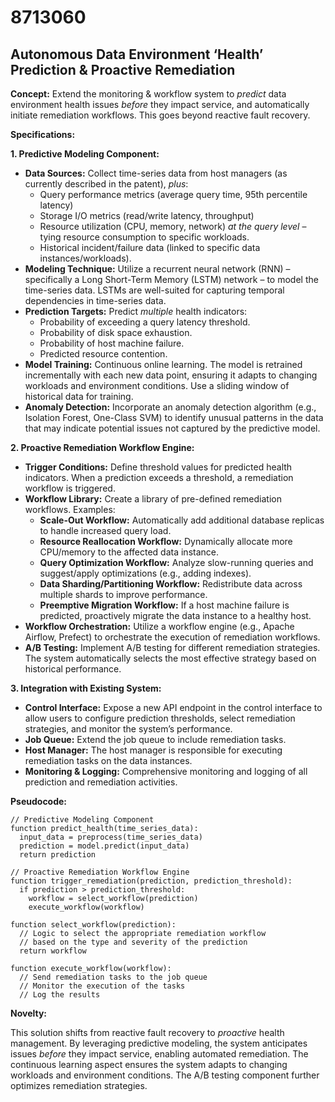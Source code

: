 # 8713060

## Autonomous Data Environment ‘Health’ Prediction & Proactive Remediation

**Concept:** Extend the monitoring & workflow system to *predict* data environment health issues *before* they impact service, and automatically initiate remediation workflows. This goes beyond reactive fault recovery.

**Specifications:**

**1. Predictive Modeling Component:**

*   **Data Sources:**  Collect time-series data from host managers (as currently described in the patent), *plus*:
    *   Query performance metrics (average query time, 95th percentile latency)
    *   Storage I/O metrics (read/write latency, throughput)
    *   Resource utilization (CPU, memory, network) *at the query level* – tying resource consumption to specific workloads.
    *   Historical incident/failure data (linked to specific data instances/workloads).
*   **Modeling Technique:** Utilize a recurrent neural network (RNN) – specifically a Long Short-Term Memory (LSTM) network – to model the time-series data.  LSTMs are well-suited for capturing temporal dependencies in time-series data.
*   **Prediction Targets:**  Predict *multiple* health indicators:
    *   Probability of exceeding a query latency threshold.
    *   Probability of disk space exhaustion.
    *   Probability of host machine failure.
    *   Predicted resource contention.
*   **Model Training:**  Continuous online learning.  The model is retrained incrementally with each new data point, ensuring it adapts to changing workloads and environment conditions.  Use a sliding window of historical data for training.
*   **Anomaly Detection:** Incorporate an anomaly detection algorithm (e.g., Isolation Forest, One-Class SVM) to identify unusual patterns in the data that may indicate potential issues not captured by the predictive model.

**2. Proactive Remediation Workflow Engine:**

*   **Trigger Conditions:** Define threshold values for predicted health indicators.  When a prediction exceeds a threshold, a remediation workflow is triggered.
*   **Workflow Library:** Create a library of pre-defined remediation workflows. Examples:
    *   **Scale-Out Workflow:** Automatically add additional database replicas to handle increased query load.
    *   **Resource Reallocation Workflow:**  Dynamically allocate more CPU/memory to the affected data instance.
    *   **Query Optimization Workflow:** Analyze slow-running queries and suggest/apply optimizations (e.g., adding indexes).
    *   **Data Sharding/Partitioning Workflow:** Redistribute data across multiple shards to improve performance.
    *   **Preemptive Migration Workflow:**  If a host machine failure is predicted, proactively migrate the data instance to a healthy host.
*   **Workflow Orchestration:** Utilize a workflow engine (e.g., Apache Airflow, Prefect) to orchestrate the execution of remediation workflows.
*   **A/B Testing:** Implement A/B testing for different remediation strategies.  The system automatically selects the most effective strategy based on historical performance.

**3. Integration with Existing System:**

*   **Control Interface:**  Expose a new API endpoint in the control interface to allow users to configure prediction thresholds, select remediation strategies, and monitor the system’s performance.
*   **Job Queue:** Extend the job queue to include remediation tasks.
*   **Host Manager:** The host manager is responsible for executing remediation tasks on the data instances.
*   **Monitoring & Logging:**  Comprehensive monitoring and logging of all prediction and remediation activities.

**Pseudocode:**

```
// Predictive Modeling Component
function predict_health(time_series_data):
  input_data = preprocess(time_series_data)
  prediction = model.predict(input_data)
  return prediction

// Proactive Remediation Workflow Engine
function trigger_remediation(prediction, prediction_threshold):
  if prediction > prediction_threshold:
    workflow = select_workflow(prediction)
    execute_workflow(workflow)

function select_workflow(prediction):
  // Logic to select the appropriate remediation workflow
  // based on the type and severity of the prediction
  return workflow

function execute_workflow(workflow):
  // Send remediation tasks to the job queue
  // Monitor the execution of the tasks
  // Log the results
```

**Novelty:**

This solution shifts from reactive fault recovery to *proactive* health management. By leveraging predictive modeling, the system anticipates issues *before* they impact service, enabling automated remediation.  The continuous learning aspect ensures the system adapts to changing workloads and environment conditions.  The A/B testing component further optimizes remediation strategies.